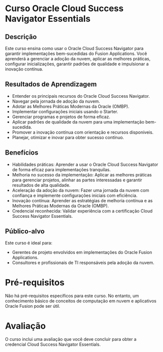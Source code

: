# Curso Oracle Cloud Success Navigator Essentials

## Descrição
Este curso ensina como usar o Oracle Cloud Success Navigator para garantir implementações bem-sucedidas do Fusion Applications. Você aprenderá a gerenciar a adoção da nuvem, aplicar as melhores práticas, configurar inicializações, garantir padrões de qualidade e impulsionar a inovação contínua. 

## Resultados de Aprendizagem
- Entender os principais recursos do Oracle Cloud Success Navigator.
- Navegar pela jornada de adoção da nuvem.
- Adotar as Melhores Práticas Modernas da Oracle (OMBP).
- Implementar configurações iniciais usando o Starter.
- Gerenciar programas e projetos de forma eficaz.
- Aplicar padrões de qualidade da nuvem para uma implementação bem-sucedida.
- Promover a inovação contínua com orientação e recursos disponíveis.
- Planejar, otimizar e inovar para obter sucesso contínuo.

## Benefícios
- Habilidades práticas: Aprender a usar o Oracle Cloud Success Navigator de forma eficaz para implementações tranquilas.
- Melhoria no sucesso da implementação: Aplicar as melhores práticas para gerenciar projetos, alinhar as partes interessadas e garantir resultados de alta qualidade.
- Aceleração da adoção da nuvem: Fazer uma jornada da nuvem com confiança e implemente configurações iniciais com eficiência.
- Inovação contínua: Aprender as estratégias de melhoria contínua e as Melhores Práticas Modernas da Oracle (OMBP).
- Credencial reconhecida: Validar experiência com a certificação Cloud Success Navigator Essentials.

## Público-alvo
Este curso é ideal para:
- Gerentes de projeto envolvidos em implementações do Oracle Fusion Applications.
- Consultores e profissionais de TI responsáveis pela adoção da nuvem.

# Pré-requisitos
Não há pré-requisitos específicos para este curso. No entanto, um conhecimento básico de conceitos de computação em nuvem e aplicativos Oracle Fusion pode ser útil.

# Avaliação
O curso inclui uma avaliação que você deve concluir para obter a credencial Cloud Success Navigator Essentials.